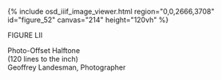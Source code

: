 {% include osd_iiif_image_viewer.html region="0,0,2666,3708" id="figure_52" canvas="214" height="120vh" %}

FIGURE LII 

Photo-Offset Halftone  
(120 lines to the inch)   
Geoffrey Landesman, Photographer 
